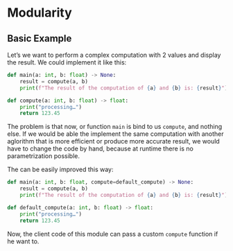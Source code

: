 # Modularity

## Basic Example

Let’s we want to perform a complex computation with 2 values and display the result.
We could implement it like this:
```python
def main(a: int, b: float) -> None:
    result = compute(a, b)
    print(f"The result of the computation of {a} and {b} is: {result}")

def compute(a: int, b: float) -> float:
    print("processing…")
    return 123.45
```

The problem is that now, or function `main` is bind to us `compute`, and nothing else.
If we would be able the implement the same computation with another aglorithm that is
more efficient or produce more accurate result, we would have to change the code by
hand, because at runtime there is no parametrization possible.

The can be easily improved this way:
```python
def main(a: int, b: float, compute=default_compute) -> None:
    result = compute(a, b)
    print(f"The result of the computation of {a} and {b} is: {result}")

def default_compute(a: int, b: float) -> float:
    print("processing…")
    return 123.45
```
Now, the client code of this module can pass a custom `compute` function if he want to.
